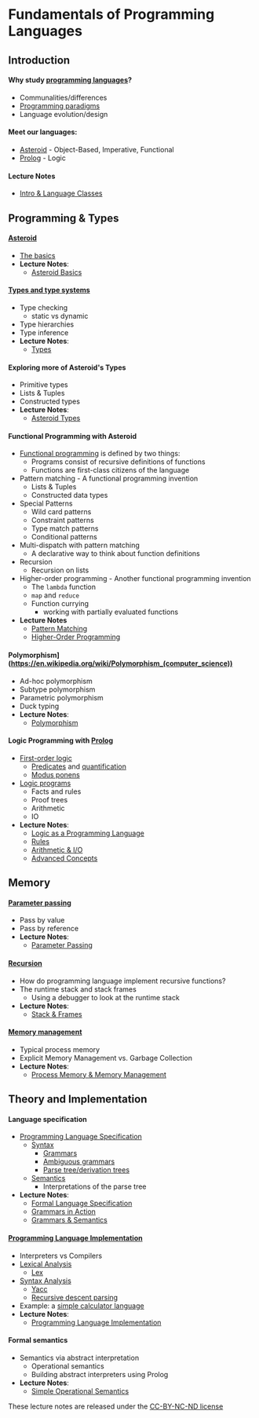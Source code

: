 # Fundamentals of Programming Languages

<!--
NOTES:
* do type stuff in C
* move grammar and implementation stuff to the end of the course with prolog semantics
* move functional programming after Asteroid types
* nice material on python gc: https://stackify.com/python-garbage-collection/
-->

## Introduction

#### Why study [programming languages](https://en.wikipedia.org/wiki/Programming_language)?
* Communalities/differences
* [Programming paradigms](https://en.wikipedia.org/wiki/Programming_paradigm)
* Language evolution/design

#### Meet our languages:
* [Asteroid](https://github.com/lutzhamel/asteroid) - Object-Based, Imperative, Functional
* [Prolog](https://www.swi-prolog.org) - Logic

#### Lecture Notes
* [Intro & Language Classes](notes/csc301-ln001.pdf)



## Programming & Types

#### [Asteroid](https://github.com/lutzhamel/asteroid)
* [The basics](https://github.com/lutzhamel/asteroid/blob/master/Asteroid%20User%20Guide.md)
* **Lecture Notes**:
  * [Asteroid Basics](notes/csc301-ln002.pdf)

#### [Types and type systems](https://en.wikipedia.org/wiki/Type_system)
* Type checking
    * static vs dynamic
* Type hierarchies
* Type inference
* **Lecture Notes**:
    * [Types](notes/csc301-ln003.pdf)

#### Exploring more of Asteroid's Types
* Primitive types
* Lists & Tuples
* Constructed types
* **Lecture Notes**:
    * [Asteroid Types](notes/csc301-ln004.pdf)

#### Functional Programming with Asteroid
* [Functional programming](https://en.wikipedia.org/wiki/Functional_programming) is defined by two things:
    * Programs consist of recursive definitions of functions
    * Functions are first-class citizens of the language
* Pattern matching - A functional programming invention
    * Lists & Tuples
    * Constructed data types
* Special Patterns
    * Wild card patterns
    * Constraint patterns
    * Type match patterns
    * Conditional patterns
* Multi-dispatch with pattern matching
    * A declarative way to think about function definitions
* Recursion
    * Recursion on lists
* Higher-order programming - Another functional programming invention
    * The `lambda` function
    * `map` and `reduce`
    * Function currying
        * working with partially evaluated functions
* **Lecture Notes**
    * [Pattern Matching](notes/csc301-ln013.pdf)
    * [Higher-Order Programming](notes/csc301-ln014.pdf)

#### Polymorphism](https://en.wikipedia.org/wiki/Polymorphism_(computer_science))
* Ad-hoc polymorphism
* Subtype polymorphism
* Parametric polymorphism
* Duck typing
* **Lecture Notes**:
   * [Polymorphism](notes/csc301-ln019.pdf)

#### Logic Programming with [Prolog](https://en.wikipedia.org/wiki/Prolog)
* [First-order logic](https://en.wikipedia.org/wiki/First-order_logic)
  * [Predicates](https://en.wikipedia.org/wiki/Predicate_(mathematical_logic)) and [quantification](https://en.wikipedia.org/wiki/Quantifier_(logic))
  * [Modus ponens](https://en.wikipedia.org/wiki/Modus_ponens)
* [Logic programs](https://en.wikipedia.org/wiki/Logic_programming)
  * Facts and rules
  * Proof trees
  * Arithmetic
  * IO
* **Lecture Notes**:
  * [Logic as a Programming Language](notes/csc301-ln020.pdf)
  * [Rules](notes/csc301-ln021.pdf)
  * [Arithmetic & I/O](notes/csc301-ln022.pdf)
  * [Advanced Concepts](notes/csc301-ln023.pdf)




## Memory

#### [Parameter passing](https://courses.cs.washington.edu/courses/cse341/98sp/general/parameters.html)
* Pass by value
* Pass by reference
* **Lecture Notes**:
   * [Parameter Passing](notes/csc301-ln018.pdf)

#### [Recursion](https://en.wikipedia.org/wiki/Recursion_(computer_science))
* How do programming language implement recursive functions?
* The runtime stack and stack frames
   * Using a debugger to look at the runtime stack
* **Lecture Notes**:
   * [Stack & Frames](notes/csc301-ln016.pdf)

#### [Memory management](https://en.wikipedia.org/wiki/Memory_management)
* Typical process memory
* Explicit Memory Management vs. Garbage Collection
* **Lecture Notes**:
   * [Process Memory & Memory Management](notes/csc301-ln017.pdf)



## Theory and Implementation

#### Language specification
* [Programming Language Specification](https://en.wikipedia.org/wiki/Programming_language_specification)
    * [Syntax](https://en.wikipedia.org/wiki/Syntax_(programming_languages))
       * [Grammars](https://en.wikibooks.org/wiki/Introduction_to_Programming_Languages/Grammars)
       * [Ambiguous grammars](https://en.wikibooks.org/wiki/Introduction_to_Programming_Languages/Ambiguity)
       * [Parse tree/derivation trees](https://en.wikibooks.org/wiki/Introduction_to_Programming_Languages/Parsing)
    * [Semantics](https://en.wikipedia.org/wiki/Semantics_(computer_science))
       * Interpretations of the parse tree
* **Lecture Notes**:
    * [Formal Language Specification](notes/csc301-ln009.pdf)
    * [Grammars in Action](notes/csc301-ln010.pdf)
    * [Grammars & Semantics](notes/csc301-ln011.pdf)

#### [Programming Language Implementation](https://en.wikipedia.org/wiki/Programming_language_implementation)
* Interpreters vs Compilers
* [Lexical Analysis](https://en.wikipedia.org/wiki/Lexical_analysis)
    * [Lex](https://en.wikipedia.org/wiki/Lex_(software))
* [Syntax Analysis](https://en.wikipedia.org/wiki/Parsing)
   * [Yacc](https://en.wikipedia.org/wiki/Yacc)
   * [Recursive descent parsing](https://en.wikipedia.org/wiki/Recursive_descent_parser)
* Example: a [simple calculator language](https://en.wikipedia.org/wiki/Bc_(programming_language))
* **Lecture Notes**:
  * [Programming Language Implementation](notes/csc301-ln012.pdf)

#### Formal semantics
* Semantics via abstract interpretation
  * Operational semantics
  * Building abstract interpreters using Prolog
* **Lecture Notes**:
  * [Simple Operational Semantics](notes/csc301-ln024.pdf)
  <!-- * [The Semantics of Variables](notes/csc301-ln025.pdf) -->


These lecture notes are released under the [CC-BY-NC-ND license](https://creativecommons.org/licenses/by-nc-nd/3.0/us/legalcode)
